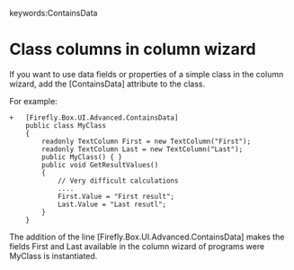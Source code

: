 keywords:ContainsData
# Class columns in column wizard

If you want to use data fields or properties of a simple class in the column wizard, add the [ContainsData] attribute to the class.

For example:
```csdiff
+   [Firefly.Box.UI.Advanced.ContainsData]
    public class MyClass
    {
        readonly TextColumn First = new TextColumn("First");
        readonly TextColumn Last = new TextColumn("Last");
        public MyClass() { }
        public void GetResultValues()
        {
            // Very difficult calculations
            ....
            First.Value = "First result";
            Last.Value = "Last resutl";
        }
    }
```

The addition of the line [Firefly.Box.UI.Advanced.ContainsData] makes the fields First and Last available in the column wizard of programs were MyClass is instantiated.
